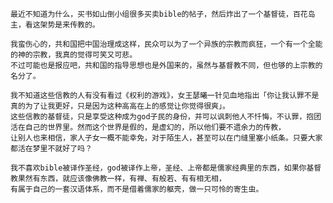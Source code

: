     最近不知道为什么，买书如山倒小组很多买卖bible的帖子，然后炸出了一个基督徒，百花岛主，看这架势是来传教的。

    我蛮伤心的，共和国把中国治理成这样，民众可以为了一个异族的宗教而疯狂，一个有一个全能的神的宗教，我真的觉得可笑又可悲。
    不过可能也是报应吧，共和国的指导思想也是外国来的，虽然与基督教不同，但也够的上宗教的名分了。

    我不知道这些信教的人有没有看过《权利的游戏》，女王瑟曦一针见血地指出「你让我认罪不是真的为了让我更好，只是因为这种高高在上的感觉让你觉得很爽」。
    这些信教的基督徒，只是享受这种成为god子民的身份，并可以讽刺他人不忏悔，不认罪，抱团活在自己的世界里。然而这个世界是假的，是虚幻的，所以他们要不遗余力的传教，
    让别人也来相信，家人子女一概不能幸免，对于陌生人，甚至可以在门缝里塞小纸条。只要大家都活在梦里不就好了吗？

    我不喜欢bible被译作圣经，god被译作上帝，圣经、上帝都是儒家经典里的东西，如果你基督教果然有东西，就应该像佛教一样，有禅、有般若、有有相无相，
    有属于自己的一套汉语体系，而不是借着儒家的躯壳，做一只可怜的寄生虫。
